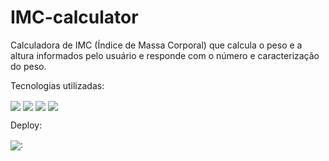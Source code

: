 ﻿# IMC-calculator

 Calculadora de IMC (Índice de Massa Corporal) que calcula o peso e a altura informados pelo usuário e responde com o número e caracterização do peso.

 Tecnologias utilizadas:
 <div style="display:inline-block">
   <img src="https://img.shields.io/badge/Python-3776AB?style=for-the-badge&logo=python&logoColor=white" align="center">
    <img src="https://img.shields.io/badge/Django-092E20?style=for-the-badge&logo=django&logoColor=white" align="center">
    <img src="https://img.shields.io/badge/HTML5-E34F26?style=for-the-badge&logo=html5&logoColor=white" align="center">
    <img src="https://img.shields.io/badge/CSS3-1572B6?style=for-the-badge&logo=css3&logoColor=white" align="center">
 </div>

 Deploy:
 <div style="display:inline-block">
   <img src="https://img.shields.io/badge/Vercel-000000?style=for-the-badge&logo=vercel&logoColor=white" align="center">:
  <a href="https://imc-calculator-ruddy.vercel.app/">
 </div>
